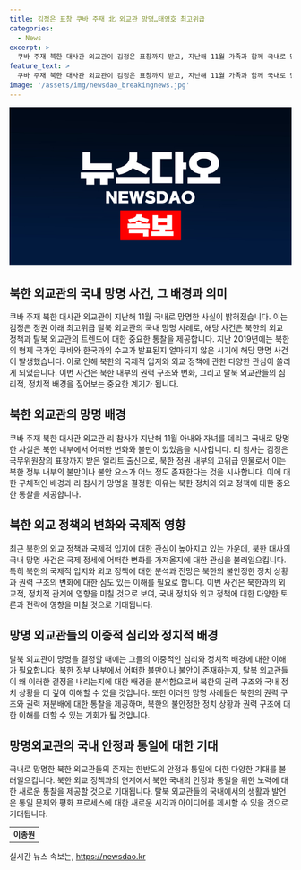 ```yaml
---
title: 김정은 표창 쿠바 주재 北 외교관 망명…태영호 최고위급
categories:
  - News
excerpt: >
  쿠바 주재 북한 대사관 외교관이 김정은 표창까지 받고, 지난해 11월 가족과 함께 국내로 망명한 사실이 알려졌습니다. 이는 탈북 외교관 중에 가장 고위급이며, 북한 주민들이 통일을 갈망한다는 발언과 관련해 주목받고 있습니다. 이는 2019년 이후 처음으로 확인된 외교관 탈북 사례로, 북한 이탈주민의 안전과 정착에 관심이 쏠립니다.
feature_text: >
  쿠바 주재 북한 대사관 외교관이 김정은 표창까지 받고, 지난해 11월 가족과 함께 국내로 망명한 사실이 알려졌습니다. 이는 탈북 외교관 중에 가장 고위급이며, 북한 주민들이 통일을 갈망한다는 발언과 관련해 주목받고 있습니다. 이는 2019년 이후 처음으로 확인된 외교관 탈북 사례로, 북한 이탈주민의 안전과 정착에 관심이 쏠립니다.
image: '/assets/img/newsdao_breakingnews.jpg'
---
```


<p><img src="/assets/img/newsdao_breakingnews.jpg" alt="implanttips 속보" /></p>

<h2 data-ke-size="size26">북한 외교관의 국내 망명 사건, 그 배경과 의미</h2>

<p data-ke-size="size16">쿠바 주재 북한 대사관 외교관이 지난해 11월 국내로 망명한 사실이 밝혀졌습니다. 이는 김정은 정권 아래 최고위급 탈북 외교관의 국내 망명 사례로, 해당 사건은 북한의 외교 정책과 탈북 외교관의 트렌드에 대한 중요한 통찰을 제공합니다. 지난 2019년에는 북한의 형제 국가인 쿠바와 한국과의 수교가 발표된지 얼마되지 않은 시기에 해당 망명 사건이 발생했습니다. 이로 인해 북한의 국제적 입지와 외교 정책에 관한 다양한 관심이 쏠리게 되었습니다. 이번 사건은 북한 내부의 권력 구조와 변화, 그리고 탈북 외교관들의 심리적, 정치적 배경을 짚어보는 중요한 계기가 됩니다.</p>

<h2 data-ke-size="size26">북한 외교관의 망명 배경</h2>

<p data-ke-size="size16">쿠바 주재 북한 대사관 외교관 리 참사가 지난해 11월 아내와 자녀를 데리고 국내로 망명한 사실은 북한 내부에서 어떠한 변화와 불만이 있었음을 시사합니다. 리 참사는 김정은 국무위원장의 표창까지 받은 엘리트 출신으로, 북한 정권 내부의 고위급 인물로서 이는 북한 정부 내부의 불만이나 불안 요소가 어느 정도 존재한다는 것을 시사합니다. 이에 대한 구체적인 배경과 리 참사가 망명을 결정한 이유는 북한 정치와 외교 정책에 대한 중요한 통찰을 제공합니다.</p>

<h2 data-ke-size="size26">북한 외교 정책의 변화와 국제적 영향</h2>

<p data-ke-size="size16">최근 북한의 외교 정책과 국제적 입지에 대한 관심이 높아지고 있는 가운데, 북한 대사의 국내 망명 사건은 국제 정세에 어떠한 변화를 가져올지에 대한 관심을 불러일으킵니다. 특히 북한의 국제적 입지와 외교 정책에 대한 분석과 전망은 북한의 불안정한 정치 상황과 권력 구조의 변화에 대한 심도 있는 이해를 필요로 합니다. 이번 사건은 북한과의 외교적, 정치적 관계에 영향을 미칠 것으로 보여, 국내 정치와 외교 정책에 대한 다양한 토론과 전략에 영향을 미칠 것으로 기대됩니다.</p>

<h2 data-ke-size="size26">망명 외교관들의 이중적 심리와 정치적 배경</h2>

<p data-ke-size="size16">탈북 외교관이 망명을 결정할 때에는 그들의 이중적인 심리와 정치적 배경에 대한 이해가 필요합니다. 북한 정부 내부에서 어떠한 불만이나 불안이 존재하는지, 탈북 외교관들이 왜 이러한 결정을 내리는지에 대한 배경을 분석함으로써 북한의 권력 구조와 국내 정치 상황을 더 깊이 이해할 수 있을 것입니다. 또한 이러한 망명 사례들은 북한의 권력 구조와 권력 재분배에 대한 통찰을 제공하며, 북한의 불안정한 정치 상황과 권력 구조에 대한 이해를 더할 수 있는 기회가 될 것입니다.</p>

<h2 data-ke-size="size26">망명외교관의 국내 안정과 통일에 대한 기대</h2>

<p data-ke-size="size16">국내로 망명한 북한 외교관들의 존재는 한반도의 안정과 통일에 대한 다양한 기대를 불러일으킵니다. 북한 외교 정책과의 연계에서 북한 국내의 안정과 통일을 위한 노력에 대한 새로운 통찰을 제공할 것으로 기대됩니다. 탈북 외교관들의 국내에서의 생활과 발언은 통일 문제와 평화 프로세스에 대한 새로운 시각과 아이디어를 제시할 수 있을 것으로 기대됩니다.</p>

<table>
  <tr>
    <td style="text-align: center; height: 17px;"><b>이종원</b></td>
  </tr>
</table>
실시간 뉴스 속보는, <a href="https://newsdao.kr" rel="dofollow">https://newsdao.kr</a>



